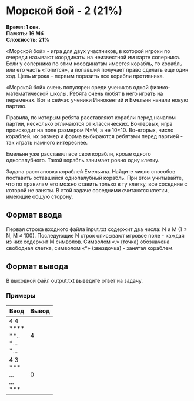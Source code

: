 <h1 class="title">Морской бой - 2 (21%)</h1>
<p><b>Время: 1 сек.<br>Память: 16 Мб<br>Сложность: 21%</b></p>
<p>«Морской бой» - игра для двух участников, в которой игроки по очереди называют координаты на неизвестной им карте соперника. Если у соперника по этим координатам имеется корабль, то корабль или его часть «топится», а попавший получает право сделать еще один ход. Цель игрока - первым поразить все корабли противника.</p>
<p>«Морской бой» очень популярен среди учеников одной физико-математической школы. Ребята очень любят в него играть на переменах. Вот и сейчас ученики Иннокентий и Емельян начали новую партию.</p>
<p>Правила, по которым ребята расставляют корабли перед началом партии, несколько отличаются от классических. Во-первых, игра происходит на поле размером N×M, а не 10×10. Во-вторых, число кораблей, их размер и форма выбираются ребятами перед партией - так играть намного интереснее.</p>
<p>Емельян уже расставил все свои корабли, кроме одного однопалубного. Такой корабль занимает ровно одну клетку.</p>
<p>Задана расстановка кораблей Емельяна. Найдите число способов поставить оставшийся однопалубный корабль. При этом учитывайте, что по правилам его можно ставить только в ту клетку, все соседние с которой не заняты. В этой задаче соседними считаются клетки, имеющие общую сторону.</p>
<h2>Формат ввода</h2>
<p>Первая строка входного файла input.txt содержит два числа: N и M (1 ≤ N, M ≤ 100). Последующие N строк описывают игровое поле - каждая из них содержит M символов. Символом «.» (точка) обозначена свободная клетка, символом «*» (звездочка) - занятая кораблем.</p>
<h2>Формат вывода</h2>
<p>В выходной файл output.txt выведите ответ на задачу.</p>
<h3>Примеры</h3>
<table class="sample-tests">
  <thead>
     <tr>
        <th>Ввод</th>
        <th>Вывод</th>
     </tr>
  </thead>
  <tbody>
     <tr>
        <td>4 4<br>
            ****<br>
            **..<br>
            *...<br>
            *...</td>
        <td>4</td>
     </tr>
     <tr>
         <td>4 3<br>
             ***<br>
             ...<br>
             ...<br>
             ***</td>
         <td>0</td>
     </tr>
  </tbody>
</table>